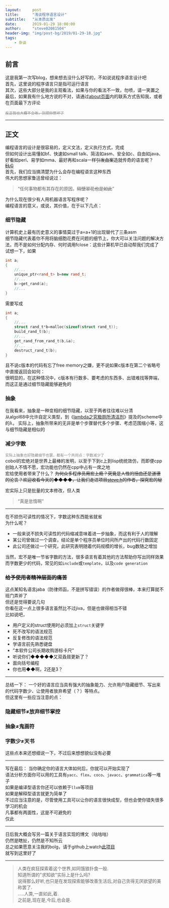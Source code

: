 ```yaml
---
layout:     post
title:      "浅谈程序语言设计"
subtitle:   "从本质出发"
date:       2019-01-29 18:00:00
author:     "steve02081504"
header-img: "img/post-bg/2019/01-29-18.jpg"
tags:
    - 杂谈
---
```

## 前言  
这是我第一次写blog，想来想去没什么好写的，不如说说程序语言设计吧  
首先，这里说的程序语言只是指可运行语言  
其次，这些大部分是我的主观看法，如果与你的看法不一致，勿喷，请一笑置之  
最后，如果我有什么地方说的不对，请通过[about页面]({{site.url}}/about)内的联系方式告知我，或者在页面最下方评论  

<small style="color:#808080">~~反正我也大概不会改，别把你憋坏了~~</small>  

_____

## 正文  
编程语言的设计是很容易的，定义文法，定义执行方式，完成  
但如何设计出易懂如bf、快速如small talk、简洁如asm、安全如c、自由如java、好看如perl、易学如mma、最好再和scala一样~~引发血案~~造就传奇的语言呢？  
~~[ELC]({{site.url}}/ELC)~~  
首先，我们应当搞清楚为什么会存在编程语言这种东西  
伟大的思想家鲁迅曾经说过：  
> “任何事物都有其存在的原因，~~隔壁翠花也是如此~~”  

为什么现在很少有人用机器语言写程序呢？  
编程语言的意义，或说，其价值，在于以下几点：  
### 细节隐藏  

计算机史上最有历史意义的事情莫过于a=a+1的出现替代了三条asm  
细节隐藏代表着你不用将脑细胞花费在问题的细节上，你大可以关注问题的解决方法，而不是如何分配内存、何时调用fclose：这些计算机早已自动帮我们完成了  
试想一下，如果  
```c++
int a;
{
	//...
	unique_ptr<rand_t> b=new rand_t;
	//...
	b->get_rand(a);
	//...
}
```
需要写成  
```c
int a;
{
	//...
	struct rand_t*b=malloc(sizeof(struct rand_t));
	build_rand_t(b);
	//...
	get_rand_from_rand_t(b,&a);
	//...
	destruct_rand_t(b);
}
```
且不说c版本的代码有忘了free memory之嫌，更不说如果c版本在第二个省略号中直接返回会如何：  
很明显的，在这种情况中，c版本有行数多、要考虑的东西多、出错难找等弊端，而这正是通过细节隐藏能够避免的  
### 抽象  

在我看来，抽象是一种变相的细节隐藏，以至于两者往往难以分清  
从algol68中允许自定义类型，到《[lambda之究极厕所清洁剂](http://lambda-the-ultimate.org/)》提及的scheme中的λ，
实际上，抽象所带来的无非是单个步骤替代多个步骤、考虑范围缩小等，这与细节隐藏是相似的  
### 减少字数  

<small style="color:#808080">实际上抽象也好隐藏细节也罢，都有一个共同点：字数减少了</small>  
cobol的宏绝对是世界上最棒的发明，以至于下到c上到lisp统统效仿，而即便cpp创始人不情不愿，宏功能也仍然在cpp中占有一席之地  
宏给使用者带来了什么？
~~为何众多程序员用宏上瘾？究竟是人性的扭曲还是道德的沦丧？欢迎收看今天的◆◆◆◆，让我们走进项目[steve.h](https://github.com/steve02081504/steve.h)的作者，探究宏的秘~~  
  

宏实际上只是批量的文本修改，但人类
> “真是怠惰啊”
  
_____

在不损伤可读性的情况下，字数这种东西能省就省  
为什么呢？
- 一般来说不损失可读性的代码缩减意味着进一步抽象，而这有利于人的理解  
- 某公司曾做过一个调查，结论是单个程序员单位时间所产出的代码行数固定  
- 此公司还做过一个研究，此研究表明随着代码规模的增长，bug数随之增加  

当然，宏不是唯一节省字数的方法，很多语言有着其他的方法帮助你写出同样效果而字数更少的代码，常见的如`include`或`template`，以及`code generation`  
### ~~给予使用者精神层面的痛苦~~  
这点某知名语言jaba（防律师函，不是拼写错误）的作者做得很棒，本来打算就不班门弄斧了  
但还是觉得要说几句  
你看在这一点上很多语言虽然比不过jiva，但是也做得相当不错  
比如说吧，
- 用户定义的struct使用时必须加上`struct`关键字  
- 死不改写的语法规范  
- 反复修改的语法规范  
- 学语言前先熟悉键盘  
- ”本软件公司长期收购游标卡尺”  
- 听说你们◆◆◆◆◆又双叒叕更新了？ 
- 面向括号编程  
- 你也用◆◆啊，2还是3？  


______

总结一下：
一个好的语言应当具有强大的抽象能力、允许用户隐藏细节、写出来的代码字数少、让使用者放弃希望（？）等特点。  
但这里有一些应当注意的点：  
### 隐藏细节≠放弃细节掌控  
### 抽象≠鬼画符  
### 字数少≠天书  
这些点本来还想细说一下，不过后来想想貌似没有必要  

______

写在最后：
当你确定你的语言大体如何后，你就可以开始实现了  
语法分析方面你可以用的工具有`yacc`、`flex`、`coco`、`javacc`、`grammatica`等一堆子  
如果是编译型语言你还可以依赖于`llvm`等项目  
如果是解释型语言就更为简单了  
不过应当注意的是，尽管使用工具可以让你的语言很快成型，但也会使你错失很多学习的机会  
凡事都有两面性，这是不可避免的  
仅此  

______

日后我大概会写另一篇关于语言实现的博文（咕咕咕）  
仍然是瞎扯，仍然是不知所云  
总之如果愿意关注我的bolg，请于github上watch[此项目](https://github.com/steve02081504/steve02081504.github.io)  
就写到这里好了  

______

> 人类在疯狂探索着这个世界,如同饿狼扑食一般.  
  知道所谓的"求知欲"实际上是什么吗?  
  说得那么好听,也只是在发现探索能够改善生活后,对自己贪得无厌欲望的美称罢了.  
  .....人类,一直如此,着.  
  之前是,现在是,今后,也会是.  
